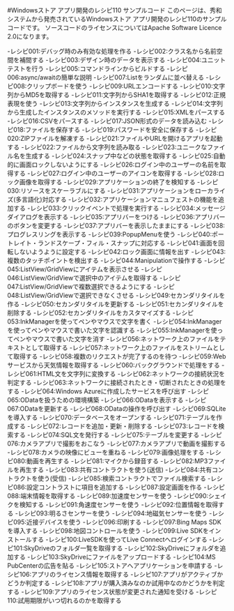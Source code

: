 #Windowsストア アプリ開発のレシピ110 サンプルコード
このページは、秀和システムから発売されているWindowsストア アプリ開発のレシピ110のサンプルコードです。
ソースコードのライセンスについてはApache Software Licence 2.0になります。


-レシピ001:デバッグ時のみ有効な処理を作る
-レシピ002:クラス名から名前空間を補間する
-レシピ003:デザイン時のデータを表示する
-レシピ004:ユニットテストを行う
-レシピ005:コマンドラインからビルドする
-レシピ006:async/awaitの簡単な説明
-レシピ007:List<T>をランダムに並べ替える
-レシピ008:クリップボードを使う
-レシピ009:URLエンコードする
-レシピ010:文字列からMD5を取得する
-レシピ011:文字列からSHA1を取得する
-レシピ012:正規表現を使う
-レシピ013:文字列からインスタンスを生成する
-レシピ014:文字列から生成したインスタンスのメソッドを実行する
-レシピ015:XMLをパースする
-レシピ016:CSVをパースする
-レシピ017:JSON形式のデータを読み込む
-レシピ018:ファイルを保存する
-レシピ019:パスワードを安全に保存する
-レシピ020:ZIPファイルを解凍する
-レシピ021:ファイルやURLを開けるアプリを起動する
-レシピ022:ファイルから文字列を読み取る
-レシピ023:ユニークなファイル名を生成する
-レシピ024:スナップ中などの状態を取得する
-レシピ025:自動的に画面ロックしないようにする
-レシピ026:ログイン中のユーザーの名前を取得する
-レシピ027:ログイン中のユーザーのアイコンを取得する
-レシピ028:ロック画像を取得する
-レシピ029:アプリケーションの終了を検知する
-レシピ030:リソースをスケーラブルにする
-レシピ031:アプリケーションをローカライズ(多言語化)対応する
-レシピ032:アプリケーションマニュフェストの機能を追加する
-レシピ033:クリックイベントで処理を実行する
-レシピ034:メッセージダイアログを表示する
-レシピ035:アプリバーをつける
-レシピ036:アプリバーのボタンを変更する
-レシピ037:アプリバーを表示したままにする
-レシピ038:プログレスリングを表示する
-レシピ039:PopupMenuを使う
-レシピ040:ポートレイト・ランドスケープ・フィル・スナップに対応する
-レシピ041:画面を回転しないようように設定する
-レシピ042:ロック画面に情報を出す
-レシピ043:複数のタッチポイントを検出する
-レシピ044:Manipulationで操作する
-レシピ045:ListView/GridViewにアイテムを表示させる
-レシピ046:ListView/GridViewで選択中のアイテムを取得する
-レシピ047:ListView/GridViewで複数選択できるようにする
-レシピ048:ListView/GridViewで選択できなくさせる
-レシピ049:セカンダリタイルを作る
-レシピ050:セカンダリタイルを更新する
-レシピ051:セカンダリタイルを削除する
-レシピ052:セカンダリタイルをカスタマイズする
-レシピ053:InkManagerを使ってペンやマウスで文字を書く
-レシピ054:InkManagerを使ってペンやマウスで書いた文字を認識する
-レシピ055:InkManagerを使ってペンやマウスで書いた文字を消す
-レシピ056:ネットワーク上のファイルをテキストとして取得する
-レシピ057:ネットワーク上のファイルをストリームとして取得する
-レシピ058:複数のリクエストが完了するのを待つ
-レシピ059:Webサービスから天気情報を取得する
-レシピ060:バックグラウンドで処理をする
-レシピ061:HTML文を文字列に変換する
-レシピ062:ネットワークの接続状況を判定する
-レシピ063:ネットワークに接続されたとき・切断されたときの処理をする
-レシピ064:Windows Azureに作成したサービスを呼び出す
-レシピ065:ODataを扱うための環境構築
-レシピ066:ODataを表示する
-レシピ067:ODataを更新する
-レシピ068:ODataの操作を呼び出す
-レシピ069:SQLiteを導入する
-レシピ070:データベースをオープンする
-レシピ071:テーブルを作成する
-レシピ072:レコードを追加・更新・削除する
-レシピ073:レコードを検索する
-レシピ074:SQL文を発行する
-レシピ075:テーブルを変更する
-レシピ076:カメラアプリで撮影をおこなう
-レシピ077:カメラアプリで動画を撮影する
-レシピ078:カメラの映像にビューを重ねる
-レシピ079:画像処理をする
-レシピ080:動画を再生する
-レシピ081:マイクから録音する
-レシピ082:MP3ファイルを再生する
-レシピ083:共有コントラクトを使う(送信)
-レシピ084:共有コントラクトを使う(受信)
-レシピ085:検索コントラクトでファイル検索する
-レシピ086:設定コントラストに項目を追加する
-レシピ087:設定画面を作る
-レシピ088:端末情報を取得する
-レシピ089:加速度センサーを使う
-レシピ090:シェイクを検知する
-レシピ091:角速度センサーを使う
-レシピ092:位置情報を取得する
-レシピ093:明るさセンサーを使う
-レシピ094:地磁気センサーを使う
-レシピ095:近接デバイスを使う
-レシピ096:印刷する
-レシピ097:Bing Maps SDKを導入する
-レシピ098:地図コントロールを使う
-レシピ099:Live SDKをインストールする
-レシピ100:LiveSDKを使ってLive Connectへログインする
-レシピ101:SkyDriveのフォルダ一覧を取得する
-レシピ102:SkyDriveにフォルダを追加する
-レシピ103:SkyDriveにファイルをアップロードする
-レシピ104:MS PubCenterの広告を貼る
-レシピ105:ストアへアプリケーションを申請する
-レシピ106:アプリのライセンス情報を取得する
-レシピ107:アプリがアクティブかどうか判定する
-レシピ108:アプリが購入済みなのか試用中なのかどうかを判定する
-レシピ109:アプリのライセンス状態が変更された通知を受ける
-レシピ110:試用期限がいつ切れるのかを取得する


